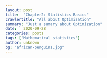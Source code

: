 ```yaml
---
layout: post
title:  "Chapter2: Statistics Basics"
crawlertitle: "All about Optimization"
summary: "Just a sumary about Optimization"
date:   2020-09-28
categories: posts
tags: ['Mathematical statistics']
author: unknown
bg: "african-penguins.jpg"
---
```

